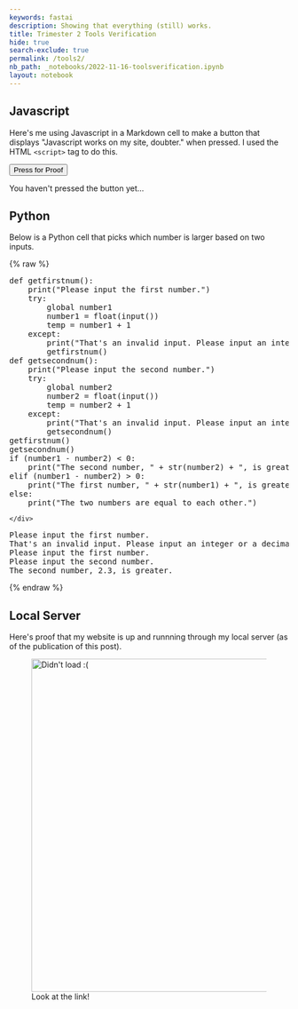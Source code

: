 ```yaml
---
keywords: fastai
description: Showing that everything (still) works.
title: Trimester 2 Tools Verification
hide: true
search-exclude: true
permalink: /tools2/
nb_path: _notebooks/2022-11-16-toolsverification.ipynb
layout: notebook
---
```


<!--
#################################################
### THIS FILE WAS AUTOGENERATED! DO NOT EDIT! ###
#################################################
# file to edit: _notebooks/2022-11-16-toolsverification.ipynb
-->

<div class="container" id="notebook-container">
        
<div class="cell border-box-sizing text_cell rendered"><div class="inner_cell">
<div class="text_cell_render border-box-sizing rendered_html">
<h2 id="Javascript">Javascript<a class="anchor-link" href="#Javascript"> </a></h2><p>Here's me using Javascript in a Markdown cell to make a button that displays "Javascript works on my site, doubter." when pressed. I used the HTML <code>&lt;script&gt;</code> tag to do this.</p>
<p><button id="changetext">Press for Proof</button></p>
<p><p id="displaytext">
    You haven't pressed the button yet...
</p></p>
<script>
    var pressed = false
    var thebutton = document.getElementById("changetext");
    thebutton.onclick = function() {
        if (pressed == true) {
            document.getElementById("displaytext").innerHTML = "*Sizzle, sizzle*";
            thebutton.innerHTML = "All done :)";
            return;
        };
        pressed = true;
        document.getElementById("displaytext").innerHTML = "Javascript works on my site, doubter.";
        console.log(pressed);
        thebutton.innerHTML = "Press to destroy the evidence";
    };
</script>
</div>
</div>
</div>
<div class="cell border-box-sizing text_cell rendered"><div class="inner_cell">
<div class="text_cell_render border-box-sizing rendered_html">
<h2 id="Python">Python<a class="anchor-link" href="#Python"> </a></h2><p>Below is a Python cell that picks which number is larger based on two inputs.</p>

</div>
</div>
</div>
    {% raw %}
    
<div class="cell border-box-sizing code_cell rendered">
<div class="input">

<div class="inner_cell">
    <div class="input_area">
<div class=" highlight hl-ipython3"><pre><span></span><span class="k">def</span> <span class="nf">getfirstnum</span><span class="p">():</span>
    <span class="nb">print</span><span class="p">(</span><span class="s2">&quot;Please input the first number.&quot;</span><span class="p">)</span>
    <span class="k">try</span><span class="p">:</span>
        <span class="k">global</span> <span class="n">number1</span>
        <span class="n">number1</span> <span class="o">=</span> <span class="nb">float</span><span class="p">(</span><span class="nb">input</span><span class="p">())</span>
        <span class="n">temp</span> <span class="o">=</span> <span class="n">number1</span> <span class="o">+</span> <span class="mi">1</span>
    <span class="k">except</span><span class="p">:</span>
        <span class="nb">print</span><span class="p">(</span><span class="s2">&quot;That&#39;s an invalid input. Please input an integer or a decimal.&quot;</span><span class="p">)</span>
        <span class="n">getfirstnum</span><span class="p">()</span>
<span class="k">def</span> <span class="nf">getsecondnum</span><span class="p">():</span>
    <span class="nb">print</span><span class="p">(</span><span class="s2">&quot;Please input the second number.&quot;</span><span class="p">)</span>
    <span class="k">try</span><span class="p">:</span>
        <span class="k">global</span> <span class="n">number2</span>
        <span class="n">number2</span> <span class="o">=</span> <span class="nb">float</span><span class="p">(</span><span class="nb">input</span><span class="p">())</span>
        <span class="n">temp</span> <span class="o">=</span> <span class="n">number2</span> <span class="o">+</span> <span class="mi">1</span>
    <span class="k">except</span><span class="p">:</span>
        <span class="nb">print</span><span class="p">(</span><span class="s2">&quot;That&#39;s an invalid input. Please input an integer or a decimal.&quot;</span><span class="p">)</span>
        <span class="n">getsecondnum</span><span class="p">()</span>
<span class="n">getfirstnum</span><span class="p">()</span>
<span class="n">getsecondnum</span><span class="p">()</span>
<span class="k">if</span> <span class="p">(</span><span class="n">number1</span> <span class="o">-</span> <span class="n">number2</span><span class="p">)</span> <span class="o">&lt;</span> <span class="mi">0</span><span class="p">:</span>
    <span class="nb">print</span><span class="p">(</span><span class="s2">&quot;The second number, &quot;</span> <span class="o">+</span> <span class="nb">str</span><span class="p">(</span><span class="n">number2</span><span class="p">)</span> <span class="o">+</span> <span class="s2">&quot;, is greater.&quot;</span><span class="p">)</span>
<span class="k">elif</span> <span class="p">(</span><span class="n">number1</span> <span class="o">-</span> <span class="n">number2</span><span class="p">)</span> <span class="o">&gt;</span> <span class="mi">0</span><span class="p">:</span>
    <span class="nb">print</span><span class="p">(</span><span class="s2">&quot;The first number, &quot;</span> <span class="o">+</span> <span class="nb">str</span><span class="p">(</span><span class="n">number1</span><span class="p">)</span> <span class="o">+</span> <span class="s2">&quot;, is greater.&quot;</span><span class="p">)</span>
<span class="k">else</span><span class="p">:</span>
    <span class="nb">print</span><span class="p">(</span><span class="s2">&quot;The two numbers are equal to each other.&quot;</span><span class="p">)</span>
</pre></div>

    </div>
</div>
</div>

<div class="output_wrapper">
<div class="output">

<div class="output_area">

<div class="output_subarea output_stream output_stdout output_text">
<pre>Please input the first number.
That&#39;s an invalid input. Please input an integer or a decimal.
Please input the first number.
Please input the second number.
The second number, 2.3, is greater.
</pre>
</div>
</div>

</div>
</div>

</div>
    {% endraw %}

<div class="cell border-box-sizing text_cell rendered"><div class="inner_cell">
<div class="text_cell_render border-box-sizing rendered_html">
<h2 id="Local-Server">Local Server<a class="anchor-link" href="#Local-Server"> </a></h2><p>Here's proof that my website is up and runnning through my local server (as of the publication of this post).</p>
<figure>
  <img src="{{site.baseurl}}/images/runningonlocalserver.png" alt="Didn't load :(" width="600"/>
  <figcaption>Look at the link!</figcaption>
</figure>
</div>
</div>
</div>
</div>
 

